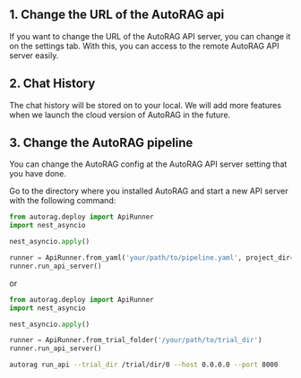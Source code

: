 ## 1. Change the URL of the AutoRAG api

If you want to change the URL of the AutoRAG API server, you can change it on the settings tab.
With this, you can access to the remote AutoRAG API server easily.

## 2. Chat History

The chat history will be stored on to your local.
We will add more features when we launch the cloud version of AutoRAG in the future.

## 3. Change the AutoRAG pipeline

You can change the AutoRAG config at the AutoRAG API server setting that you have done.

Go to the directory where you installed AutoRAG and start a new API server with the following command:

```python
from autorag.deploy import ApiRunner
import nest_asyncio

nest_asyncio.apply()

runner = ApiRunner.from_yaml('your/path/to/pipeline.yaml', project_dir='your/project/directory')
runner.run_api_server()
```

or

```python
from autorag.deploy import ApiRunner
import nest_asyncio

nest_asyncio.apply()

runner = ApiRunner.from_trial_folder('/your/path/to/trial_dir')
runner.run_api_server()
```

```bash
autorag run_api --trial_dir /trial/dir/0 --host 0.0.0.0 --port 8000
```
